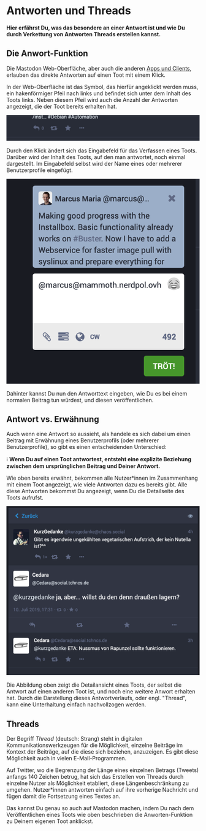 # Antworten und Threads

**Hier erfährst Du, was das besondere an einer Antwort ist und wie Du durch Verkettung von Antworten Threads erstellen kannst.**

## Die Anwort-Funktion

Die Mastodon Web-Oberfläche, aber auch die anderen [Apps und Clients](apps-clients.md), erlauben das direkte Antworten auf einen Toot mit einem Klick.

In der Web-Oberfläche ist das Symbol, das hierfür angeklickt werden muss, ein hakenförmiger Pfeil nach links und befindet sich unter dem Inhalt des Toots links. Neben diesem Pfeil wird auch die Anzahl der Antworten angezeigt, die der Toot bereits erhalten hat.

![Antwort-Button](img/toot-reply-button.png)

Durch den Klick ändert sich das Eingabefeld für das Verfassen eines Toots. Darüber wird der Inhalt des Toots, auf den man antwortet, noch einmal dargestellt. Im Eingabefeld selbst wird der Name eines oder mehrerer Benutzerprofile eingefügt.

![Antwort-Eingabeformular](img/toot-reply-form.png)

Dahinter kannst Du nun den Antworttext eingeben, wie Du es bei einem normalen Beitrag tun würdest, und diesen veröffentlichen.

## Antwort vs. Erwähnung

Auch wenn eine Antwort so aussieht, als handele es sich dabei um einen Beitrag mit Erwähnung eines Benutzerprofils (oder mehrerer Benutzerprofile), so gibt es einen entscheidenden Unterschied:

ℹ️ **Wenn Du auf einen Toot antwortest, entsteht eine explizite Beziehung zwischen dem ursprünglichen Beitrag und Deiner Antwort.**

Wie oben bereits erwähnt, bekommen alle Nutzer\*innen im Zusammenhang mit einem Toot angezeigt, wie viele Antworten dazu es bereits gibt. Alle diese Antworten bekommst Du angezeigt, wenn Du die Detailseite des Toots aufrufst.

![Antwort in Thread-Kontext](img/toot-reply-in-thread.png)

Die Abbildung oben zeigt die Detailansicht eines Toots, der selbst die Antwort auf einen anderen Toot ist, und noch eine weitere Anwort erhalten hat. Durch die Darstellung dieses Antwortverlaufs, oder engl. "Thread", kann eine Unterhaltung einfach nachvollzogen werden.

## Threads

Der Begriff _Thread_ (deutsch: Strang) steht in digitalen Kommunikationswerkzeugen für die Möglichkeit, einzelne Beiträge im Kontext der Beiträge, auf die diese sich beziehen, anzuzeigen. Es gibt diese Möglichkeit auch in vielen E-Mail-Programmen.

Auf Twitter, wo die Begrenzung der Länge eines einzelnen Betrags (Tweets) anfangs 140 Zeichen betrug, hat sich das Erstellen von Threads durch einzelne Nutzer als Möglichkeit etabliert, diese Längenbeschränkung zu umgehen. Nutzer\*innen antworten einfach auf ihre vorherige Nachricht und fügen damit die Fortsetzung eines Textes an.

Das kannst Du genau so auch auf Mastodon machen, indem Du nach dem Veröffentlichen eines Toots wie oben beschrieben die Anworten-Funktion zu Deinem eigenen Toot anklickst.